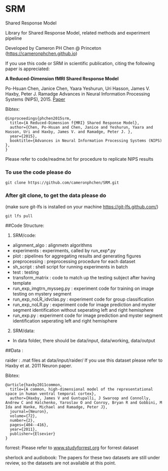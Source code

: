 # SRM
Shared Response Model 

Library for Shared Response Model, related methods and experiment pipeline

Developed by Cameron PH Chen @ Princeton (https://cameronphchen.github.io)

If you use this code or SRM in scientific publication, citing the following paper is appreciated: 

**A Reduced-Dimension fMRI Shared Response Model**

Po-Hsuan Chen, Janice Chen, Yaara Yeshurun, Uri Hasson, James V. Haxby, Peter J. Ramadge 
Advances in Neural Information Processing Systems (NIPS), 2015. 
[Paper](http://papers.nips.cc/paper/5855-a-reduced-dimension-fmri-shared-response-model)

Bibtex:
```
@inproceedings{phchen2015srm,
  title={A Reduced-Dimension f{MRI} Shared Response Model},
  author={Chen, Po-Hsuan and Chen, Janice and Yeshurun, Yaara and Hasson, Uri and Haxby, James V. and Ramadge, Peter J. },
  year={2015},
  booktitle={Advances in Neural Information Processing Systems (NIPS) },
}
```

Please refer to code/readme.txt for procedure to replicate NIPS results

### To use the code please do 
```
git clone https://github.com/cameronphchen/SRM.git
```
### After git clone, to get the data please do 
(make sure git-lfs is installed on your machine https://git-lfs.github.com/)
```
git lfs pull
```

##Code Structure:

1. SRM/code:
  * alignment_algo   : alignmetn algorithms
  * experiments      : experiments, called by run_exp*.py
  * plot		       : pipelines for aggregating results and generating figures
  * preprocessing    : preprocessing procedure for each dataset
  * sh_script	       : shell script for running experiments in batch
  * test  		   : testing 
  * transform_matrix : code to match up the testing subject after having template
  * run_exp_imgtrn_mysseg.py : experiment code for training on image testing on mystery segment
  * run_exp_noLR_idvclas.py  : experiment code for group classification
  * run_exp_noLR.py          : experiment code for image prediction and myster segment identification without seperating left and right hemisphere
  * run_exp.py               : experiment code for image prediction and myster segment identification seperating left and right hemisphere

2. SRM/data:
  * In data folder, there should be data/input, data/working, data/output

##Data :

raider : 
.mat files at data/input/raider/ 
If you use this dataset please refer to Haxby et at. 2011 Neuron paper. 

Bibtex:
```
@article{haxby2011common,
  title={A common, high-dimensional model of the representational space in human ventral temporal cortex},
  author={Haxby, James V and Guntupalli, J Swaroop and Connolly, Andrew C and Halchenko, Yaroslav O and Conroy, Bryan R and Gobbini, M Ida and Hanke, Michael and Ramadge, Peter J},
  journal={Neuron},
  volume={72},
  number={2},
  pages={404--416},
  year={2011},
  publisher={Elsevier}
}
```

forrest: 
Please refer to www.studyforrest.org for forrest dataset

sherlock and audiobook: 
The papers for these two datasets are still under review, so the datasets are not available at this point. 



